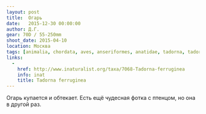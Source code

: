 ```yaml
---
layout: post
title:  Огарь
date:   2015-12-30 00:00:00
author: Д.Г.
gear: 70D / 55-250mm
shoot_date: 2015-04-10
location: Москва
tags: [animalia, chordata, aves, anseriformes, anatidae, tadorna, tadorna ferruginea]
links:
  -
    href: http://www.inaturalist.org/taxa/7068-Tadorna-ferruginea
    info: inat
    title: Tadorna ferruginea
---
```


Огарь купается и обтекает. Есть ещё чудесная фотка с птенцом, но она в другой раз.
